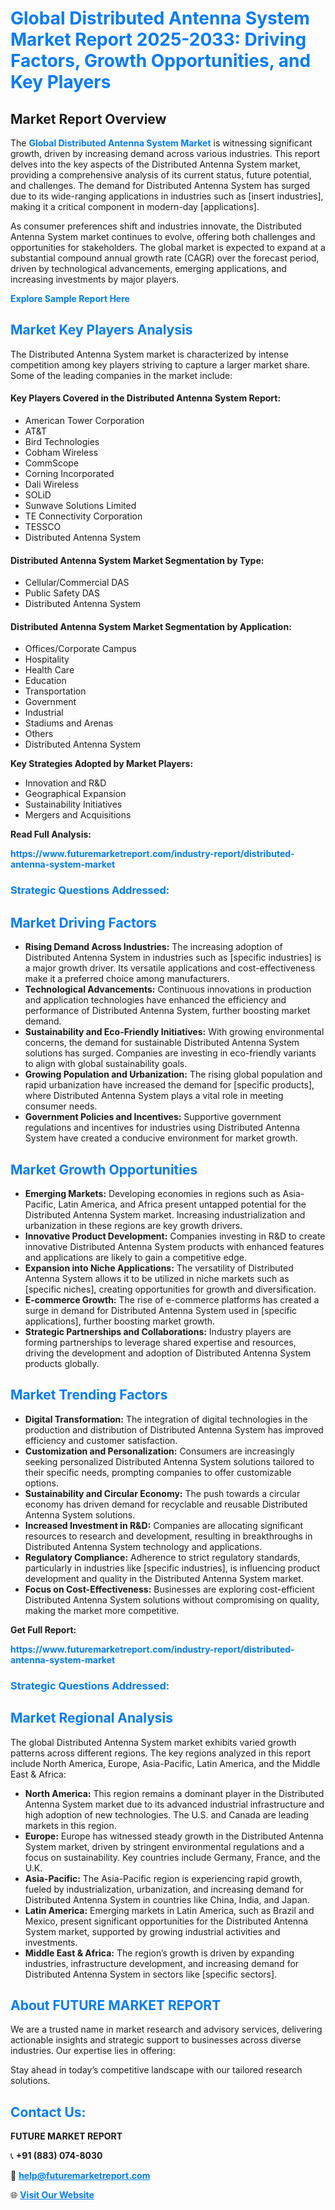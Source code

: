 <h1 style="color: #007BFF;">Global Distributed Antenna System Market Report 2025-2033: Driving Factors, Growth Opportunities, and Key Players</h1>

<section id="overview">
<h2>Market Report Overview</h2>
<p>The <a href="https://www.futuremarketreport.com/industry-report/distributed-antenna-system-market" style="color: #007BFF; text-decoration: none;"><strong>Global Distributed Antenna System Market</strong></a> is witnessing significant growth, driven by increasing demand across various industries. This report delves into the key aspects of the Distributed Antenna System market, providing a comprehensive analysis of its current status, future potential, and challenges. The demand for Distributed Antenna System has surged due to its wide-ranging applications in industries such as [insert industries], making it a critical component in modern-day [applications].</p>
<p>As consumer preferences shift and industries innovate, the Distributed Antenna System market continues to evolve, offering both challenges and opportunities for stakeholders. The global market is expected to expand at a substantial compound annual growth rate (CAGR) over the forecast period, driven by technological advancements, emerging applications, and increasing investments by major players.</p>
</section>

<section id="overview">
<p><a href="https://www.futuremarketreport.com/request-sample/reportId=110343" style="color: #007BFF; text-decoration: none;"><strong>Explore Sample Report Here</strong></a></p>
</section>

<section id="key-players">
<h2 style="color: #007BFF;">Market Key Players Analysis</h2>
<p>The Distributed Antenna System market is characterized by intense competition among key players striving to capture a larger market share. Some of the leading companies in the market include:</p>
<h4>Key Players Covered in the Distributed Antenna System Report:</h4>
<ul><li>American Tower Corporation</li><li>AT&amp;T</li><li>Bird Technologies</li><li>Cobham Wireless</li><li>CommScope</li><li>Corning Incorporated</li><li>Dali Wireless</li><li>SOLiD</li><li>Sunwave Solutions Limited</li><li>TE Connectivity Corporation</li><li>TESSCO</li><li>Distributed Antenna System</li></ul>
<h4>Distributed Antenna System Market Segmentation by Type:</h4>
<ul><li>Cellular/Commercial DAS</li><li>Public Safety DAS</li><li>Distributed Antenna System</li></ul>

<h4>Distributed Antenna System Market Segmentation by Application:</h4>
<ul><li>Offices/Corporate Campus</li><li>Hospitality</li><li>Health Care</li><li>Education</li><li>Transportation</li><li>Government</li><li>Industrial</li><li>Stadiums and Arenas</li><li>Others</li><li>Distributed Antenna System</li></ul>
<p><strong>Key Strategies Adopted by Market Players:</strong></p>
<ul>
<li>Innovation and R&D</li>
<li>Geographical Expansion</li>
<li>Sustainability Initiatives</li>
<li>Mergers and Acquisitions</li>
</ul>
</section>

<section>
<p><strong>Read Full Analysis: </strong></p><a href="https://www.futuremarketreport.com/industry-report/distributed-antenna-system-market" style="color: #007BFF; text-decoration: none;"><strong>https://www.futuremarketreport.com/industry-report/distributed-antenna-system-market</strong></a>
<h3 style="color: #007BFF;">Strategic Questions Addressed:</h3>
</section>

<section id="driving-factors">
<h2 style="color: #007BFF;">Market Driving Factors</h2>
<ul>
<li><strong>Rising Demand Across Industries:</strong> The increasing adoption of Distributed Antenna System in industries such as [specific industries] is a major growth driver. Its versatile applications and cost-effectiveness make it a preferred choice among manufacturers.</li>
<li><strong>Technological Advancements:</strong> Continuous innovations in production and application technologies have enhanced the efficiency and performance of Distributed Antenna System, further boosting market demand.</li>
<li><strong>Sustainability and Eco-Friendly Initiatives:</strong> With growing environmental concerns, the demand for sustainable Distributed Antenna System solutions has surged. Companies are investing in eco-friendly variants to align with global sustainability goals.</li>
<li><strong>Growing Population and Urbanization:</strong> The rising global population and rapid urbanization have increased the demand for [specific products], where Distributed Antenna System plays a vital role in meeting consumer needs.</li>
<li><strong>Government Policies and Incentives:</strong> Supportive government regulations and incentives for industries using Distributed Antenna System have created a conducive environment for market growth.</li>
</ul>
</section>

<section id="growth-opportunities">
<h2 style="color: #007BFF;">Market Growth Opportunities</h2>
<ul>
<li><strong>Emerging Markets:</strong> Developing economies in regions such as Asia-Pacific, Latin America, and Africa present untapped potential for the Distributed Antenna System market. Increasing industrialization and urbanization in these regions are key growth drivers.</li>
<li><strong>Innovative Product Development:</strong> Companies investing in R&D to create innovative Distributed Antenna System products with enhanced features and applications are likely to gain a competitive edge.</li>
<li><strong>Expansion into Niche Applications:</strong> The versatility of Distributed Antenna System allows it to be utilized in niche markets such as [specific niches], creating opportunities for growth and diversification.</li>
<li><strong>E-commerce Growth:</strong> The rise of e-commerce platforms has created a surge in demand for Distributed Antenna System used in [specific applications], further boosting market growth.</li>
<li><strong>Strategic Partnerships and Collaborations:</strong> Industry players are forming partnerships to leverage shared expertise and resources, driving the development and adoption of Distributed Antenna System products globally.</li>
</ul>
</section>

<section id="trending-factors">
<h2 style="color: #007BFF;">Market Trending Factors</h2>
<ul>
<li><strong>Digital Transformation:</strong> The integration of digital technologies in the production and distribution of Distributed Antenna System has improved efficiency and customer satisfaction.</li>
<li><strong>Customization and Personalization:</strong> Consumers are increasingly seeking personalized Distributed Antenna System solutions tailored to their specific needs, prompting companies to offer customizable options.</li>
<li><strong>Sustainability and Circular Economy:</strong> The push towards a circular economy has driven demand for recyclable and reusable Distributed Antenna System solutions.</li>
<li><strong>Increased Investment in R&D:</strong> Companies are allocating significant resources to research and development, resulting in breakthroughs in Distributed Antenna System technology and applications.</li>
<li><strong>Regulatory Compliance:</strong> Adherence to strict regulatory standards, particularly in industries like [specific industries], is influencing product development and quality in the Distributed Antenna System market.</li>
<li><strong>Focus on Cost-Effectiveness:</strong> Businesses are exploring cost-efficient Distributed Antenna System solutions without compromising on quality, making the market more competitive.</li>
</ul>
</section>

<section>
<p><strong>Get Full Report: </strong></p><a href="https://www.futuremarketreport.com/industry-report/distributed-antenna-system-market" style="color: #007BFF; text-decoration: none;"><strong>https://www.futuremarketreport.com/industry-report/distributed-antenna-system-market</strong></a>
<h3 style="color: #007BFF;">Strategic Questions Addressed:</h3>
</section>


<section id="regional-analysis">
<h2 style="color: #007BFF;">Market Regional Analysis</h2>
<p>The global Distributed Antenna System market exhibits varied growth patterns across different regions. The key regions analyzed in this report include North America, Europe, Asia-Pacific, Latin America, and the Middle East & Africa:</p>
<ul>
<li><strong>North America:</strong> This region remains a dominant player in the Distributed Antenna System market due to its advanced industrial infrastructure and high adoption of new technologies. The U.S. and Canada are leading markets in this region.</li>
<li><strong>Europe:</strong> Europe has witnessed steady growth in the Distributed Antenna System market, driven by stringent environmental regulations and a focus on sustainability. Key countries include Germany, France, and the U.K.</li>
<li><strong>Asia-Pacific:</strong> The Asia-Pacific region is experiencing rapid growth, fueled by industrialization, urbanization, and increasing demand for Distributed Antenna System in countries like China, India, and Japan.</li>
<li><strong>Latin America:</strong> Emerging markets in Latin America, such as Brazil and Mexico, present significant opportunities for the Distributed Antenna System market, supported by growing industrial activities and investments.</li>
<li><strong>Middle East & Africa:</strong> The region’s growth is driven by expanding industries, infrastructure development, and increasing demand for Distributed Antenna System in sectors like [specific sectors].</li>
</ul>
</section>

<footer>
<h2 style="color: #007BFF;">About FUTURE MARKET REPORT</h2>
<p>We are a trusted name in market research and advisory services, delivering actionable insights and strategic support to businesses across diverse industries. Our expertise lies in offering:</p>

<p>Stay ahead in today’s competitive landscape with our tailored research solutions.</p>

<h2 style="color: #007BFF;">Contact Us:</h2>
<p><strong>FUTURE MARKET REPORT</strong></p>
<p>📞 <strong>+91 (883) 074-8030</strong></p>
<p>📧 <strong><a href="mailto:help@futuremarketreport.com" style="color: #007BFF;">help@futuremarketreport.com</a></strong></p>
<p>🌐 <strong><a href="https://www.futuremarketreport.com/" style="color: #007BFF;">Visit Our Website</a></strong></p>
</footer>